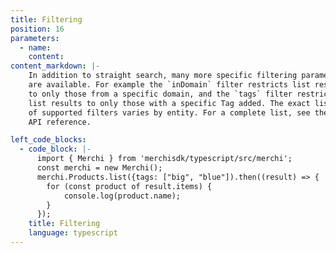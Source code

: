 ```yaml
---
title: Filtering
position: 16
parameters:
  - name:
    content:
content_markdown: |-
    In addition to straight search, many more specific filtering parameters
    are available. For example the `inDomain` filter restricts list results
    to only those from a specific domain, and the `tags` filter restricts
    list results to only those with a specific Tag added. The exact list
    of supported filters varies by entity. For a complete list, see the
    API reference.

left_code_blocks:
  - code_block: |-
      import { Merchi } from 'merchisdk/typescript/src/merchi';
      const merchi = new Merchi();
      merchi.Products.list({tags: ["big", "blue"]).then((result) => {
        for (const product of result.items) {
            console.log(product.name);
        }
      });
    title: Filtering
    language: typescript
---
```

